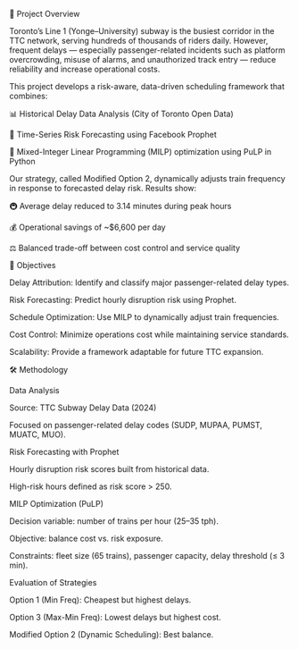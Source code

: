📖 Project Overview

Toronto’s Line 1 (Yonge–University) subway is the busiest corridor in the TTC network, serving hundreds of thousands of riders daily. However, frequent delays — especially passenger-related incidents such as platform overcrowding, misuse of alarms, and unauthorized track entry — reduce reliability and increase operational costs.

This project develops a risk-aware, data-driven scheduling framework that combines:

📊 Historical Delay Data Analysis (City of Toronto Open Data)

🔮 Time-Series Risk Forecasting using Facebook Prophet

📐 Mixed-Integer Linear Programming (MILP) optimization using PuLP in Python

Our strategy, called Modified Option 2, dynamically adjusts train frequency in response to forecasted delay risk. Results show:

🚇 Average delay reduced to 3.14 minutes during peak hours

💰 Operational savings of ~$6,600 per day

⚖️ Balanced trade-off between cost control and service quality

🎯 Objectives

Delay Attribution: Identify and classify major passenger-related delay types.

Risk Forecasting: Predict hourly disruption risk using Prophet.

Schedule Optimization: Use MILP to dynamically adjust train frequencies.

Cost Control: Minimize operations cost while maintaining service standards.

Scalability: Provide a framework adaptable for future TTC expansion.

🛠️ Methodology

Data Analysis

Source: TTC Subway Delay Data (2024)

Focused on passenger-related delay codes (SUDP, MUPAA, PUMST, MUATC, MUO).

Risk Forecasting with Prophet

Hourly disruption risk scores built from historical data.

High-risk hours defined as risk score > 250.

MILP Optimization (PuLP)

Decision variable: number of trains per hour (25–35 tph).

Objective: balance cost vs. risk exposure.

Constraints: fleet size (65 trains), passenger capacity, delay threshold (≤ 3 min).

Evaluation of Strategies

Option 1 (Min Freq): Cheapest but highest delays.

Option 3 (Max-Min Freq): Lowest delays but highest cost.

Modified Option 2 (Dynamic Scheduling): Best balance.
